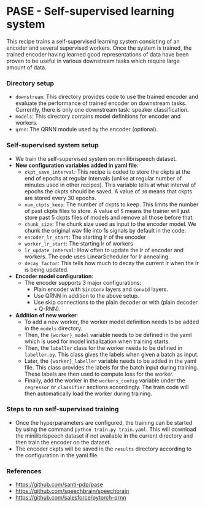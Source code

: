# PASE - Self-supervised learning system
This recipe trains a self-supervised learning system consisting of an encoder and several supervised workers. Once the system is trained, the trained encoder having learned good representations of data have been proven to be useful in various downstream tasks which require large amount of data.

### Directory setup
- `downstream`: This directory provides code to use the trained encoder and evaluate the performance of trained encoder on downstream tasks. Currently, there is only one downstream task: speaker classification.
- `models`: This directory contains model definitions for encoder and workers.
- `qrnn`: The QRNN module used by the encoder (optional).

### Self-supervised system setup
- We train the self-supervised system on minilibrispeech dataset.
- **New configuration variables added in yaml file**:
	- `ckpt_save_interval`: This recipe is coded to store the ckpts at the end of epochs at regular intervals (unlike at regular number of minutes used in other recipes). This variable tells at what interval of epochs the ckpts should be saved. A value of `30` means that ckpts are stored every 30 epochs.
	- `num_ckpts_keep`: The number of ckpts to keep. This limits the number of past ckpts files to store. A value of `5` means the trainer will just store past 5 ckpts files of models and remove all those before that.
	- `chunk_size`: The chunk size used as input to the encoder model. We chunk the original wav file into 1s signals by default in the code.
	- `encoder_lr_start`: The starting lr of the encoder
	- `worker_lr_start`: The starting lr of workers
	- `lr_update_interval`: How often to update the lr of encoder and workers. The code uses LinearScheduler for lr annealing.
	- `decay_factor`: This tells how much to decay the current lr when the lr is being updated.
- **Encoder model configuration**:
	- The encoder supports 3 major configurations:
		- Plain encoder with `SincConv` layers and `Conv1d` layers.
		- Use QRNN in addition to the above setup.
		- Use skip connections to the plain decoder or with (plain decoder + Q-RNN).
- **Addition of new worker**:
	- To add a new worker, the worker model definition needs to be added in the `models` directory.
	- Then, the `{worker}_model` variable needs to be defined in the yaml which is used for model initialization when training starts.
	- Then, the `labeller` class for the worker needs to be defined in `labeller.py`. This class gives the labels when given a batch as input.
	- Later, the `{worker}_labeller` variable needs to be added in the yaml file. This class provides the labels for the batch input during training. These labels are then used to compute loss for the worker.
	- Finally, add the worker in the `workers_config` variable under the `regressor` or `classifier` sections accordingly. The train code will then automatically load the worker during training.

### Steps to run self-supervised training
- Once the hyperparameters are configured, the training can be started by using the command `python train.py train.yaml`. This will download the minilibrispeech dataset if not available in the current directory and then train the encoder on the dataset.
- The encoder ckpts will be saved in the `results` directory according to the configuration in the yaml file.

### References
- https://github.com/santi-pdp/pase
- https://github.com/speechbrain/speechbrain
- https://github.com/salesforce/pytorch-qrnn
